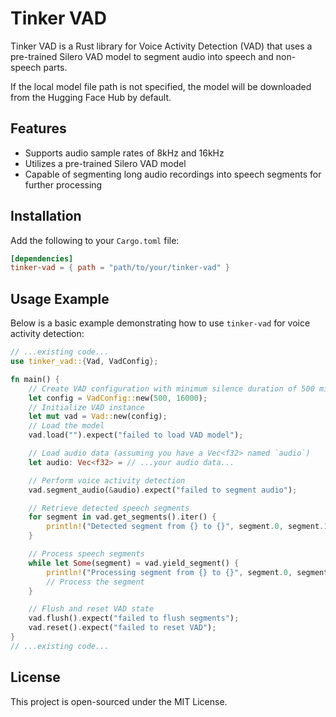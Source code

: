 # Tinker VAD

Tinker VAD is a Rust library for Voice Activity Detection (VAD) that uses a pre-trained Silero VAD model to segment audio into speech and non-speech parts.

If the local model file path is not specified, the model will be downloaded from the Hugging Face Hub by default.

## Features

- Supports audio sample rates of 8kHz and 16kHz
- Utilizes a pre-trained Silero VAD model
- Capable of segmenting long audio recordings into speech segments for further processing

## Installation

Add the following to your `Cargo.toml` file:

```toml
[dependencies]
tinker-vad = { path = "path/to/your/tinker-vad" }
```

## Usage Example

Below is a basic example demonstrating how to use `tinker-vad` for voice activity detection:

```rust
// ...existing code...
use tinker_vad::{Vad, VadConfig};

fn main() {
    // Create VAD configuration with minimum silence duration of 500 milliseconds and sample rate of 16kHz
    let config = VadConfig::new(500, 16000);
    // Initialize VAD instance
    let mut vad = Vad::new(config);
    // Load the model
    vad.load("").expect("failed to load VAD model");

    // Load audio data (assuming you have a Vec<f32> named `audio`)
    let audio: Vec<f32> = // ...your audio data...

    // Perform voice activity detection
    vad.segment_audio(&audio).expect("failed to segment audio");

    // Retrieve detected speech segments
    for segment in vad.get_segments().iter() {
        println!("Detected segment from {} to {}", segment.0, segment.1);
    }

    // Process speech segments
    while let Some(segment) = vad.yield_segment() {
        println!("Processing segment from {} to {}", segment.0, segment.1);
        // Process the segment
    }

    // Flush and reset VAD state
    vad.flush().expect("failed to flush segments");
    vad.reset().expect("failed to reset VAD");
}
// ...existing code...
```

## License

This project is open-sourced under the MIT License.
